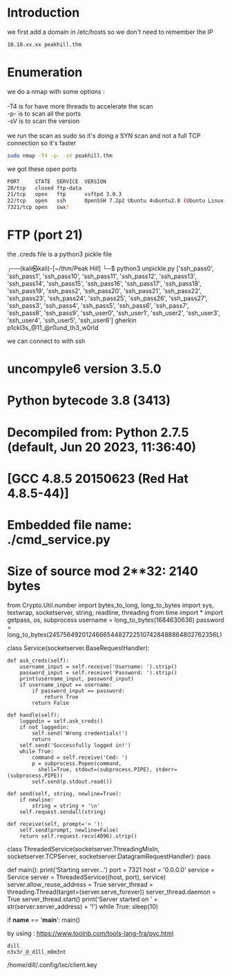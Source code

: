 # Introduction

we first add a domain in /etc/hosts so we don't need to remember the IP
```bash
10.10.xx.xx peakhill.thm
```

# Enumeration

we do a nmap with some options :\
\
-T4 is for have more threads to accelerate the scan\
-p- is to scan all the ports\
-sV is to scan the version\
\
we run the scan as sudo so it's doing a SYN scan and not a full TCP connection so it's faster

```bash
sudo nmap -T4 -p- -sV peakhill.thm
```

we got these open ports
```bash
PORT     STATE  SERVICE  VERSION
20/tcp   closed ftp-data
21/tcp   open   ftp      vsftpd 3.0.3
22/tcp   open   ssh      OpenSSH 7.2p2 Ubuntu 4ubuntu2.8 (Ubuntu Linux; protocol 2.0)
7321/tcp open   swx?
```

# FTP (port 21)
the .creds file is a python3 pickle file


┌──(kali㉿kali)-[~/thm/Peak Hill]
└─$ python3 unpickle.py
['ssh_pass0', 'ssh_pass1', 'ssh_pass10', 'ssh_pass11', 'ssh_pass12', 'ssh_pass13', 'ssh_pass14', 'ssh_pass15', 'ssh_pass16', 'ssh_pass17', 'ssh_pass18', 'ssh_pass19', 'ssh_pass2', 'ssh_pass20', 'ssh_pass21', 'ssh_pass22', 'ssh_pass23', 'ssh_pass24', 'ssh_pass25', 'ssh_pass26', 'ssh_pass27', 'ssh_pass3', 'ssh_pass4', 'ssh_pass5', 'ssh_pass6', 'ssh_pass7', 'ssh_pass8', 'ssh_pass9', 'ssh_user0', 'ssh_user1', 'ssh_user2', 'ssh_user3', 'ssh_user4', 'ssh_user5', 'ssh_user6']
gherkin
p1ckl3s_@11_@r0und_th3_w0rld

we can connect to with ssh



# uncompyle6 version 3.5.0
# Python bytecode 3.8 (3413)
# Decompiled from: Python 2.7.5 (default, Jun 20 2023, 11:36:40) 
# [GCC 4.8.5 20150623 (Red Hat 4.8.5-44)]
# Embedded file name: ./cmd_service.py
# Size of source mod 2**32: 2140 bytes
from Crypto.Util.number import bytes_to_long, long_to_bytes
import sys, textwrap, socketserver, string, readline, threading
from time import *
import getpass, os, subprocess
username = long_to_bytes(1684630636)
password = long_to_bytes(2457564920124666544827225107428488864802762356L)

class Service(socketserver.BaseRequestHandler):

    def ask_creds(self):
        username_input = self.receive('Username: ').strip()
        password_input = self.receive('Password: ').strip()
        print(username_input, password_input)
        if username_input == username:
            if password_input == password:
                return True
            return False

    def handle(self):
        loggedin = self.ask_creds()
        if not loggedin:
            self.send('Wrong credentials!')
            return
        self.send('Successfully logged in!')
        while True:
            command = self.receive('Cmd: ')
            p = subprocess.Popen(command,
              shell=True, stdout=(subprocess.PIPE), stderr=(subprocess.PIPE))
            self.send(p.stdout.read())

    def send(self, string, newline=True):
        if newline:
            string = string + '\n'
        self.request.sendall(string)

    def receive(self, prompt='> '):
        self.send(prompt, newline=False)
        return self.request.recv(4096).strip()


class ThreadedService(socketserver.ThreadingMixIn, socketserver.TCPServer, socketserver.DatagramRequestHandler):
    pass


def main():
    print('Starting server...')
    port = 7321
    host = '0.0.0.0'
    service = Service
    server = ThreadedService((host, port), service)
    server.allow_reuse_address = True
    server_thread = threading.Thread(target=(server.serve_forever))
    server_thread.daemon = True
    server_thread.start()
    print('Server started on ' + str(server.server_address) + '!')
    while True:
        sleep(10)


if __name__ == '__main__':
    main()

by using : https://www.toolnb.com/tools-lang-fra/pyc.html

    dill
    n3v3r_@_d1ll_m0m3nt



/home/dill/.config/lxc/client.key
